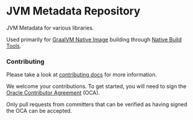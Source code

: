 # JVM Metadata Repository

JVM Metadata for various libraries.

Used primarily for [GraalVM Native Image](https://www.graalvm.org/) building through [Native Build Tools](https://github.com/graalvm/native-build-tools).

### Contributing

Please take a look at [contributing docs](CONTRIBUTING.md) for more information.

We welcome your contributions. To get started, you will need to sign the [Oracle Contributor Agreement](https://oca.opensource.oracle.com) (OCA).

Only pull requests from committers that can be verified as having signed the OCA can be accepted.
